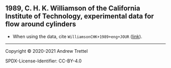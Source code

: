 ## 1989, C. H. K. Williamson of the California Institute of Technology, experimental data for flow around cylinders

- When using the data, cite `WilliamsonCHK+1989+eng+JOUR`
  ([link](https://doi.org/10.1017/S0022112089002429)).

-------------------------------------------------------------------------------

Copyright © 2020-2021 Andrew Trettel

SPDX-License-Identifier: CC-BY-4.0
